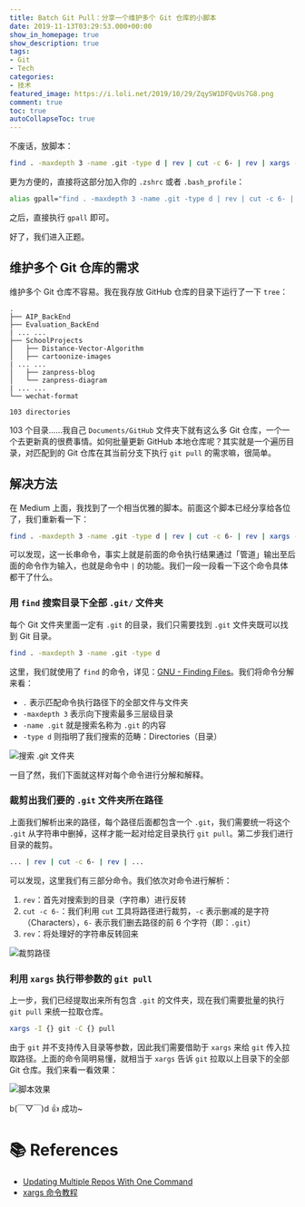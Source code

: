 ```yaml
---
title: Batch Git Pull：分享一个维护多个 Git 仓库的小脚本
date: 2019-11-13T03:29:53.000+00:00
show_in_homepage: true
show_description: true
tags:
- Git
- Tech
categories:
- 技术
featured_image: https://i.loli.net/2019/10/29/ZqySW1DFQvUs7G8.png
comment: true
toc: true
autoCollapseToc: true
---
```


不废话，放脚本：

```bash
find . -maxdepth 3 -name .git -type d | rev | cut -c 6- | rev | xargs -I {} git -C {} pull
```

更为方便的，直接将这部分加入你的 `.zshrc` 或者 `.bash_profile`：

```bash
alias gpall="find . -maxdepth 3 -name .git -type d | rev | cut -c 6- | rev | xargs -I {} git -C {} pull"
```

之后，直接执行 `gpall` 即可。

好了，我们进入正题。

## 维护多个 Git 仓库的需求

维护多个 Git 仓库不容易。我在我存放 GitHub 仓库的目录下运行了一下 `tree`：

    .
    ├── AIP_BackEnd
    ├── Evaluation_BackEnd
    | ... ...
    ├── SchoolProjects
    │   ├── Distance-Vector-Algorithm
    │   ├── cartoonize-images
    | ... ...
    │   ├── zanpress-blog
    │   └── zanpress-diagram
    | ... ...
    └── wechat-format
    
    103 directories

103 个目录……我自己 `Documents/GitHub` 文件夹下就有这么多 Git 仓库，一个一个去更新真的很费事情。如何批量更新 GitHub 本地仓库呢？其实就是一个遍历目录，对匹配到的 Git 仓库在其当前分支下执行 `git pull` 的需求嘛，很简单。

## 解决方法

在 Medium 上面，我找到了一个相当优雅的脚本。前面这个脚本已经分享给各位了，我们重新看一下：

```bash
find . -maxdepth 3 -name .git -type d | rev | cut -c 6- | rev | xargs -I {} git -C {} pull
```

可以发现，这一长串命令，事实上就是前面的命令执行结果通过「管道」输出至后面的命令作为输入，也就是命令中 `|` 的功能。我们一段一段看一下这个命令具体都干了什么。

### 用 `find` 搜索目录下全部 `.git/` 文件夹

每个 Git 文件夹里面一定有 `.git` 的目录，我们只需要找到 `.git` 文件夹既可以找到 Git 目录。

```bash
find . -maxdepth 3 -name .git -type d
```

这里，我们就使用了 `find` 的命令，详见：[GNU - Finding Files](https://www.gnu.org/software/findutils/manual/html_mono/find.html)。我们将命令分解来看：

* `.` 表示匹配命令执行路径下的全部文件与文件夹
* `-maxdepth 3` 表示向下搜索最多三层级目录
* `-name .git` 就是搜索名称为 `.git` 的内容
* `-type d` 则指明了我们搜索的范畴：Directories（目录）

![搜索 .git 文件夹](https://i.loli.net/2019/10/29/IVMEzwDqGpXK8me.png)

一目了然，我们下面就这样对每个命令进行分解和解释。

### 裁剪出我们要的 `.git` 文件夹所在路径

上面我们解析出来的路径，每个路径后面都包含一个 `.git`，我们需要统一将这个 `.git` 从字符串中删掉，这样才能一起对给定目录执行 `git pull`。第二步我们进行目录的裁剪。

```bash
... | rev | cut -c 6- | rev | ...
```

可以发现，这里我们有三部分命令。我们依次对命令进行解析：

1. `rev`：首先对搜索到的目录（字符串）进行反转
2. `cut -c 6-`：我们利用 `cut` 工具将路径进行裁剪，`-c` 表示删减的是字符（Characters），`6-` 表示我们删去路径的前 6 个字符（即：`.git`）
3. `rev`：将处理好的字符串反转回来

![裁剪路径](https://i.loli.net/2019/10/29/KDFIBpGXTmcz8qv.png)

### 利用 `xargs` 执行带参数的 `git pull`

上一步，我们已经提取出来所有包含 `.git` 的文件夹，现在我们需要批量的执行 `git pull` 来统一拉取仓库。

```bash
xargs -I {} git -C {} pull
```

由于 `git` 并不支持传入目录等参数，因此我们需要借助于 `xargs` 来给 `git` 传入拉取路径。上面的命令简明易懂，就相当于 `xargs` 告诉 `git` 拉取以上目录下的全部 Git 仓库。我们来看一看效果：

![脚本效果](https://i.loli.net/2019/10/29/oCxk1O9SEP34RhW.gif)

b(￣▽￣)d 👍 成功\~

# 📚 References

* [Updating Multiple Repos With One Command](https://medium.com/@codenameyau/updating-multiple-repos-with-one-command-9768c8cdfe46)
* [xargs 命令教程](http://www.ruanyifeng.com/blog/2019/08/xargs-tutorial.html)
